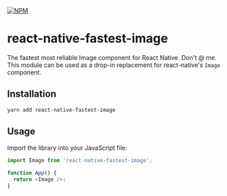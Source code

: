 [![NPM](https://nodei.co/npm/react-native-fastest-image.png)](https://nodei.co/npm/react-native-fastest-image/)

# react-native-fastest-image

The fastest most reliable Image component for React Native. Don't @ me. This module can be used as a drop-in replacement for react-native's `Image` component.

## Installation

```bash
yarn add react-native-fastest-image
```

## Usage

Import the library into your JavaScript file:

```js
import Image from 'react-native-fastest-image';

function App() {
  return <Image />;
}
```
